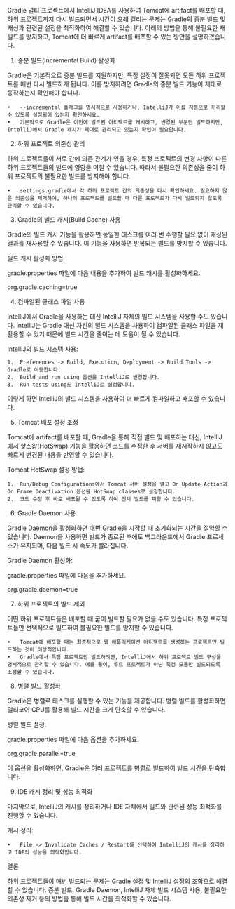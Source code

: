 Gradle 멀티 프로젝트에서 IntelliJ IDEA를 사용하여 Tomcat에 artifact를 배포할 때, 하위 프로젝트까지 다시 빌드되면서 시간이 오래 걸리는 문제는 Gradle의 증분 빌드 및 캐싱과 관련된 설정을 최적화하여 해결할 수 있습니다. 아래의 방법을 통해 불필요한 재빌드를 방지하고, Tomcat에 더 빠르게 artifact를 배포할 수 있는 방안을 설명하겠습니다.

1. 증분 빌드(Incremental Build) 활성화

Gradle은 기본적으로 증분 빌드를 지원하지만, 특정 설정이 잘못되면 모든 하위 프로젝트를 매번 다시 빌드하게 됩니다. 이를 방지하려면 Gradle의 증분 빌드 기능이 제대로 동작하는지 확인해야 합니다.

	•	--incremental 플래그를 명시적으로 사용하거나, IntelliJ가 이를 자동으로 처리할 수 있도록 설정되어 있는지 확인하세요.
	•	기본적으로 Gradle은 이전에 빌드된 아티팩트를 캐시하고, 변경된 부분만 빌드하지만, IntelliJ에서 Gradle 캐시가 제대로 관리되고 있는지 확인이 필요합니다.

2. 하위 프로젝트 의존성 관리

하위 프로젝트들이 서로 간에 의존 관계가 있을 경우, 특정 프로젝트의 변경 사항이 다른 하위 프로젝트들의 빌드에 영향을 미칠 수 있습니다. 따라서 불필요한 의존성을 줄여 하위 프로젝트의 불필요한 빌드를 방지해야 합니다.

	•	settings.gradle에서 각 하위 프로젝트 간의 의존성을 다시 확인하세요. 필요하지 않은 의존성을 제거하여, 하나의 프로젝트를 빌드할 때 다른 프로젝트가 다시 빌드되지 않도록 관리할 수 있습니다.

3. Gradle의 빌드 캐시(Build Cache) 사용

Gradle의 빌드 캐시 기능을 활용하면 동일한 태스크를 여러 번 수행할 필요 없이 캐싱된 결과를 재사용할 수 있습니다. 이 기능을 사용하면 반복되는 빌드를 방지할 수 있습니다.

빌드 캐시 활성화 방법:

gradle.properties 파일에 다음 내용을 추가하여 빌드 캐시를 활성화하세요.

org.gradle.caching=true

4. 컴파일된 클래스 파일 사용

IntelliJ에서 Gradle을 사용하는 대신 IntelliJ 자체의 빌드 시스템을 사용할 수도 있습니다. IntelliJ는 Gradle 대신 자신의 빌드 시스템을 사용하여 컴파일된 클래스 파일을 재활용할 수 있기 때문에 빌드 시간을 줄이는 데 도움이 될 수 있습니다.

IntelliJ의 빌드 시스템 사용:

	1.	Preferences -> Build, Execution, Deployment -> Build Tools -> Gradle로 이동합니다.
	2.	Build and run using 옵션을 IntelliJ로 변경합니다.
	3.	Run tests using도 IntelliJ로 설정합니다.

이렇게 하면 IntelliJ의 빌드 시스템을 사용하여 더 빠르게 컴파일하고 배포할 수 있습니다.

5. Tomcat 배포 설정 조정

Tomcat에 artifact를 배포할 때, Gradle을 통해 직접 빌드 및 배포하는 대신, IntelliJ에서 핫스왑(HotSwap) 기능을 활용하면 코드를 수정한 후 서버를 재시작하지 않고도 빠르게 변경된 내용을 반영할 수 있습니다.

Tomcat HotSwap 설정 방법:

	1.	Run/Debug Configurations에서 Tomcat 서버 설정을 열고 On Update Action과 On Frame Deactivation 옵션을 HotSwap classes로 설정합니다.
	2.	코드 수정 후 바로 배포될 수 있도록 하여 전체 빌드를 피할 수 있습니다.

6. Gradle Daemon 사용

Gradle Daemon을 활성화하면 매번 Gradle을 시작할 때 초기화되는 시간을 절약할 수 있습니다. Daemon을 사용하면 빌드가 종료된 후에도 백그라운드에서 Gradle 프로세스가 유지되며, 다음 빌드 시 속도가 빨라집니다.

Gradle Daemon 활성화:

gradle.properties 파일에 다음을 추가하세요.

org.gradle.daemon=true

7. 하위 프로젝트의 빌드 제외

어떤 하위 프로젝트들은 배포할 때 굳이 빌드할 필요가 없을 수도 있습니다. 특정 프로젝트들만 선택적으로 빌드하여 불필요한 빌드를 방지할 수 있습니다.

	•	Tomcat에 배포할 때는 최종적으로 웹 애플리케이션 아티팩트를 생성하는 프로젝트만 빌드하는 것이 이상적입니다.
	•	Gradle에서 특정 프로젝트만 빌드하려면, IntelliJ에서 하위 프로젝트 빌드 구성을 명시적으로 관리할 수 있습니다. 예를 들어, 루트 프로젝트가 아닌 특정 모듈만 빌드되도록 조정할 수 있습니다.

8. 병렬 빌드 활성화

Gradle은 병렬로 태스크를 실행할 수 있는 기능을 제공합니다. 병렬 빌드를 활성화하면 멀티코어 CPU를 활용해 빌드 시간을 크게 단축할 수 있습니다.

병렬 빌드 설정:

gradle.properties 파일에 다음 옵션을 추가하세요.

org.gradle.parallel=true

이 옵션을 활성화하면, Gradle은 여러 프로젝트를 병렬로 빌드하여 빌드 시간을 단축합니다.

9. IDE 캐시 정리 및 성능 최적화

마지막으로, IntelliJ의 캐시를 정리하거나 IDE 자체에서 빌드와 관련된 성능 최적화를 진행할 수 있습니다.

캐시 정리:

	•	File -> Invalidate Caches / Restart를 선택하여 IntelliJ의 캐시를 정리하고 IDE의 성능을 최적화합니다.

결론

하위 프로젝트들이 매번 빌드되는 문제는 Gradle 설정 및 IntelliJ 설정의 조합으로 해결할 수 있습니다. 증분 빌드, Gradle Daemon, IntelliJ 자체 빌드 시스템 사용, 불필요한 의존성 제거 등의 방법을 통해 빌드 시간을 최적화할 수 있습니다.